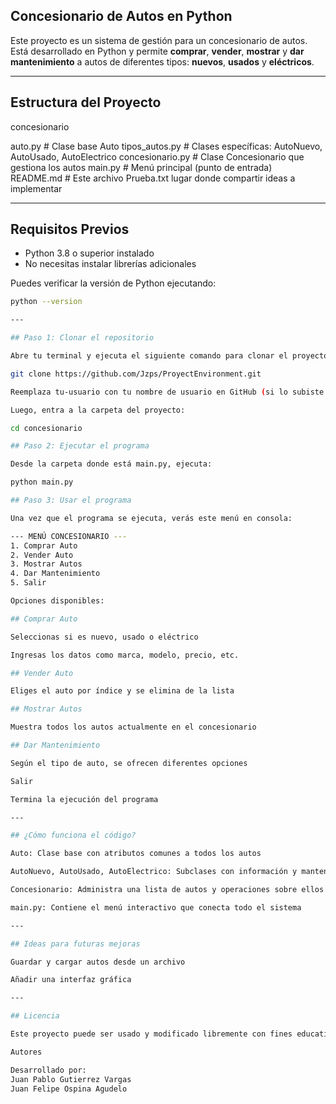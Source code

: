 ## Concesionario de Autos en Python

Este proyecto es un sistema de gestión para un concesionario de autos. Está desarrollado en Python y permite **comprar**, **vender**, **mostrar** y **dar mantenimiento** a autos de diferentes tipos: **nuevos**, **usados** y **eléctricos**.

---

## Estructura del Proyecto

concesionario

auto.py # Clase base Auto
tipos_autos.py # Clases específicas: AutoNuevo, AutoUsado, AutoElectrico
concesionario.py # Clase Concesionario que gestiona los autos
main.py # Menú principal (punto de entrada)
README.md # Este archivo
Prueba.txt lugar donde compartir ideas a implementar

---

## Requisitos Previos

- Python 3.8 o superior instalado
- No necesitas instalar librerías adicionales

Puedes verificar la versión de Python ejecutando:

```bash
python --version

---

## Paso 1: Clonar el repositorio

Abre tu terminal y ejecuta el siguiente comando para clonar el proyecto:

git clone https://github.com/Jzps/ProyectEnvironment.git

Reemplaza tu-usuario con tu nombre de usuario en GitHub (si lo subiste allí).

Luego, entra a la carpeta del proyecto:

cd concesionario

## Paso 2: Ejecutar el programa

Desde la carpeta donde está main.py, ejecuta:

python main.py

## Paso 3: Usar el programa

Una vez que el programa se ejecuta, verás este menú en consola:

--- MENÚ CONCESIONARIO ---
1. Comprar Auto
2. Vender Auto
3. Mostrar Autos
4. Dar Mantenimiento
5. Salir

Opciones disponibles:

## Comprar Auto

Seleccionas si es nuevo, usado o eléctrico

Ingresas los datos como marca, modelo, precio, etc.

## Vender Auto

Eliges el auto por índice y se elimina de la lista

## Mostrar Autos

Muestra todos los autos actualmente en el concesionario

## Dar Mantenimiento

Según el tipo de auto, se ofrecen diferentes opciones

Salir

Termina la ejecución del programa

---

## ¿Cómo funciona el código?

Auto: Clase base con atributos comunes a todos los autos

AutoNuevo, AutoUsado, AutoElectrico: Subclases con información y mantenimiento específico

Concesionario: Administra una lista de autos y operaciones sobre ellos

main.py: Contiene el menú interactivo que conecta todo el sistema

---

## Ideas para futuras mejoras

Guardar y cargar autos desde un archivo

Añadir una interfaz gráfica

---

## Licencia

Este proyecto puede ser usado y modificado libremente con fines educativos o personales.

Autores

Desarrollado por:
Juan Pablo Gutierrez Vargas 
Juan Felipe Ospina Agudelo